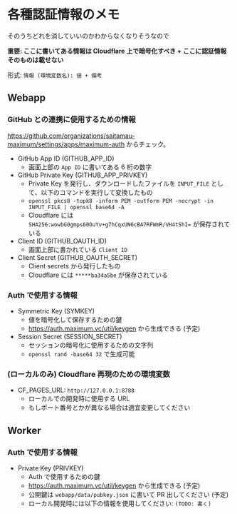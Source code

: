 # 各種認証情報のメモ

そのうちどれを消していいのかわからなくなりそうなので

**重要: ここに書いてある情報は Cloudflare 上で暗号化すべき + ここに認証情報そのものは載せない**

形式: `情報 (環境変数名): 値 + 備考`

## Webapp

### GitHub との連携に使用するための情報

<https://github.com/organizations/saitamau-maximum/settings/apps/maximum-auth> からチェック。

- GitHub App ID (GITHUB_APP_ID)
  - 画面上部の `App ID` に書いてある 6 桁の数字
- GitHub Private Key (GITHUB_APP_PRIVKEY)
  - Private Key を発行し、ダウンロードしたファイルを `INPUT_FILE` として、以下のコマンドを実行して変換したもの
  - `openssl pkcs8 -topk8 -inform PEM -outform PEM -nocrypt -in INPUT_FILE | openssl base64 -A`
  - Cloudflare には `SHA256:wowbG0gmps60OuYv+g7hCqxUN6cBA7RFWmR/VH4tShI=` が保存されている
- Client ID (GITHUB_OAUTH_ID)
  - 画面上部に書かれている `Client ID`
- Client Secret (GITHUB_OAUTH_SECRET)
  - Client secrets から発行したもの
  - Cloudflare には `*****ba34a5be` が保存されている

### Auth で使用する情報

- Symmetric Key (SYMKEY)
  - 値を暗号化して保存するための鍵
  - <https://auth.maximum.vc/util/keygen> から生成できる (予定)
- Session Secret (SESSION_SECRET)
  - セッションの暗号化に使用するための文字列
  - `openssl rand -base64 32` で生成可能

### (ローカルのみ) Cloudflare 再現のための環境変数

- CF_PAGES_URL: `http://127.0.0.1:8788`
  - ローカルでの開発時に使用する URL
  - もしポート番号とかが異なる場合は適宜変更してください

## Worker

### Auth で使用する情報

- Private Key (PRIVKEY)
  - Auth で使用するための鍵
  - <https://auth.maximum.vc/util/keygen> から生成できる (予定)
  - 公開鍵は `webapp/data/pubkey.json` に書いて PR 出してください (予定)
  - ローカル開発時には以下の情報を使用してください: `(TODO: 書く)`
